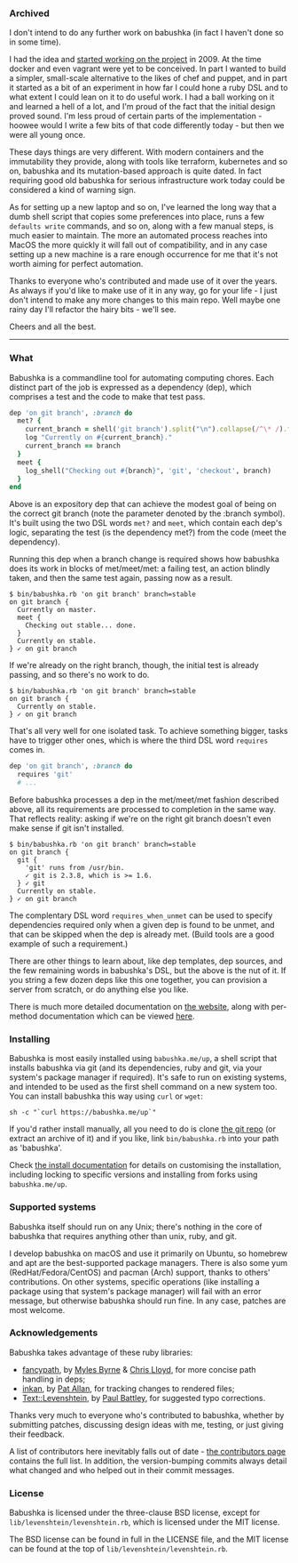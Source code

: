 ### Archived

I don't intend to do any further work on babushka (in fact I haven't done so in some time).

I had the idea and [started working on the project](https://github.com/benhoskings/babushka/commit/f007e2c86ddb0729896814f6baac75673f8d7beb) in 2009. At the time docker and even vagrant were yet to be conceived. In part I wanted to build a simpler, small-scale alternative to the likes of chef and puppet, and in part it started as a bit of an experiment in how far I could hone a ruby DSL and to what extent I could lean on it to do useful work. I had a ball working on it and learned a hell of a lot, and I'm proud of the fact that the initial design proved sound. I'm less proud of certain parts of the implementation - hoowee would I write a few bits of that code differently today - but then we were all young once.

These days things are very different. With modern containers and the immutability they provide, along with tools like terraform, kubernetes and so on, babushka and its mutation-based approach is quite dated. In fact requiring good old babushka for serious infrastructure work today could be considered a kind of warning sign.

As for setting up a new laptop and so on, I've learned the long way that a dumb shell script that copies some preferences into place, runs a few `defaults write` commands, and so on, along with a few manual steps, is much easier to maintain. The more an automated process reaches into MacOS the more quickly it will fall out of compatibility, and in any case setting up a new machine is a rare enough occurrence for me that it's not worth aiming for perfect automation.

Thanks to everyone who's contributed and made use of it over the years. As always if you'd like to make use of it in any way, go for your life - I just don't intend to make any more changes to this main repo. Well maybe one rainy day I'll refactor the hairy bits - we'll see.

Cheers and all the best.

---

### What

Babushka is a commandline tool for automating computing chores. Each distinct part of the job is expressed as a dependency (dep), which comprises a test and the code to make that test pass.

```ruby
dep 'on git branch', :branch do
  met? {
    current_branch = shell('git branch').split("\n").collapse(/^\* /).first
    log "Currently on #{current_branch}."
    current_branch == branch
  }
  meet {
    log_shell("Checking out #{branch}", 'git', 'checkout', branch)
  }
end
```

Above is an expository dep that can achieve the modest goal of being on the correct git branch (note the parameter denoted by the :branch symbol). It's built using the two DSL words `met?` and `meet`, which contain each dep's logic, separating the test (is the dependency met?) from the code (meet the dependency).

Running this dep when a branch change is required shows how babushka does its work in blocks of met/meet/met: a failing test, an action blindly taken, and then the same test again, passing now as a result.

    $ bin/babushka.rb 'on git branch' branch=stable
    on git branch {
      Currently on master.
      meet {
        Checking out stable... done.
      }
      Currently on stable.
    } ✓ on git branch

If we're already on the right branch, though, the initial test is already passing, and so there's no work to do.

    $ bin/babushka.rb 'on git branch' branch=stable
    on git branch {
      Currently on stable.
    } ✓ on git branch

That's all very well for one isolated task. To achieve something bigger, tasks have to trigger other ones, which is where the third DSL word `requires` comes in.

```ruby
dep 'on git branch', :branch do
  requires 'git'
  # ...
```

Before babushka processes a dep in the met/meet/met fashion described above, all its requirements are processed to completion in the same way. That reflects reality: asking if we're on the right git branch doesn't even make sense if git isn't installed.

    $ bin/babushka.rb 'on git branch' branch=stable
    on git branch {
      git {
        'git' runs from /usr/bin.
        ✓ git is 2.3.8, which is >= 1.6.
      } ✓ git
      Currently on stable.
    } ✓ on git branch

The complentary DSL word `requires_when_unmet` can be used to specify dependencies required only when a given dep is found to be unmet, and that can be skipped when the dep is already met. (Build tools are a good example of such a requirement.)

There are other things to learn about, like dep templates, dep sources, and the few remaining words in babushka's DSL, but the above is the nut of it. If you string a few dozen deps like this one together, you can provision a server from scratch, or do anything else you like.

There is much more detailed documentation on [the website](http://babushka.me), along with per-method documentation which can be viewed [here](http://babushka.me/rdoc).


### Installing

Babushka is most easily installed using `babushka.me/up`, a shell script that installs babushka via git (and its dependencies, ruby and git, via your system's package manager if required). It's safe to run on existing systems, and intended to be used as the first shell command on a new system too. You can install babushka this way using `curl` or `wget`:

    sh -c "`curl https://babushka.me/up`"

If you'd rather install manually, all you need to do is clone [the git repo](https://github.com/benhoskings/babushka) (or extract an archive of it) and if you like, link `bin/babushka.rb` into your path as 'babushka'.

Check [the install documentation](http://babushka.me/installing) for details on customising the installation, including locking to specific versions and installing from forks using `babushka.me/up`.


### Supported systems

Babushka itself should run on any Unix; there's nothing in the core of babushka that requires anything other than unix, ruby, and git.

I develop babushka on macOS and use it primarily on Ubuntu, so homebrew and apt are the best-supported package managers. There is also some yum (RedHat/Fedora/CentOS) and pacman (Arch) support, thanks to others' contributions. On other systems, specific operations (like installing a package using that system's package manager) will fail with an error message, but otherwise babushka should run fine. In any case, patches are most welcome.


### Acknowledgements

Babushka takes advantage of these ruby libraries:

- [fancypath](http://github.com/tred/fancypath/), by [Myles Byrne](http://twitter.com/quackingduck) & [Chris Lloyd](http://twitter.com/chrislloyd), for more concise path handling in deps;
- [inkan](https://github.com/pat/inkan), by [Pat Allan](http://twitter.com/pat), for tracking changes to rendered files;
- [Text::Levenshtein](https://github.com/threedaymonk/text), by [Paul Battley](http://twitter.com/threedaymonk), for suggested typo corrections.

Thanks very much to everyone who's contributed to babushka, whether by submitting patches, discussing design ideas with me, testing, or just giving their feedback.

A list of contributors here inevitably falls out of date - [the contributors page](https://github.com/benhoskings/babushka/graphs/contributors) contains the full list. In addition, the version-bumping commits always detail what changed and who helped out in their commit messages.


### License

Babushka is licensed under the three-clause BSD license, except for `lib/levenshtein/levenshtein.rb`, which is licensed under the MIT license.

The BSD license can be found in full in the LICENSE file, and the MIT license can be found at the top of `lib/levenshtein/levenshtein.rb`.
